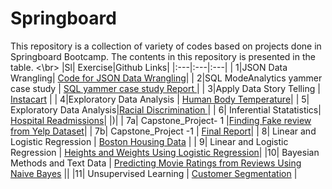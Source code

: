 # Springboard
This repository is a collection of variety of codes based on projects done in Springboard Bootcamp. The contents in this repository is presented in the table.
<\br>
|Sl| Exercise|Github Links| 
|:---|:---|:---|
| 1|JSON Data Wrangling| [Code for JSON Data Wrangling](https://github.com/tannisthamaiti/Springboard/blob/master/data_wrangling_json.ipynb)|
| 2|SQL  ModeAnalytics yammer case study | [SQL yammer case study Report ](https://github.com/tannisthamaiti/Springboard/blob/master/sql_project.sql) |
| 3|Apply Data Story Telling | [Instacart](https://github.com/krajeshj/InstacartMBA/blob/master/code/py/InstacartMBA_DataStoryTelling.ipynb) | 
| 4|Exploratory Data Analysis | [Human Body Temperature](https://github.com/tannisthamaiti/Springboard/blob/master/sliderule_dsi_inferential_statistics_exercise_1.ipynb)|
| 5| Exploratory Data Analysis|[Racial Discrimination ](https://github.com/tannisthamaiti/Springboard/blob/master/sliderule_dsi_inferential_statistics_exercise_2.ipynb)|
| 6| Inferential Statatistics| [Hospital Readmissions](https://github.com/tannisthamaiti/Springboard/blob/master/sliderule_dsi_inferential_statistics_exercise_3.ipynb)| |)|
| 7a| Capstone_Project- 1 |[Finding Fake review from Yelp Dataset](https://github.com/tannisthamaiti/Springboard/tree/master/Capstone_project_fake_reviewers)|
| 7b| Capstone_Project -1 | [Final Report](https://github.com/tannisthamaiti/Springboard/tree/master/Capstone_project_fake_reviewers/final_report)|
| 8| Linear and Logistic Regression  | [Boston Housing Data](https://github.com/tannisthamaiti/Springboard/blob/master/Mini_Project_Linear_Regression.ipynb)  |
| 9| Linear and Logistic Regression  | [Heights and Weights Using Logistic Regression](https://github.com/tannisthamaiti/Springboard/blob/master/Mini_Project_Logistic_Regression.ipynb)|
|10| Bayesian Methods and Text Data | [Predicting Movie Ratings from Reviews Using Naive Bayes](https://github.com/tannisthamaiti/Springboard/blob/master/Mini_Project_Naive_Bayes.ipynb)  ||
|11| Unsupervised Learning | [Customer Segmentation](https://github.com/tannisthamaiti/Springboard/blob/master/Mini_Project_Clustering.ipynb) | 
